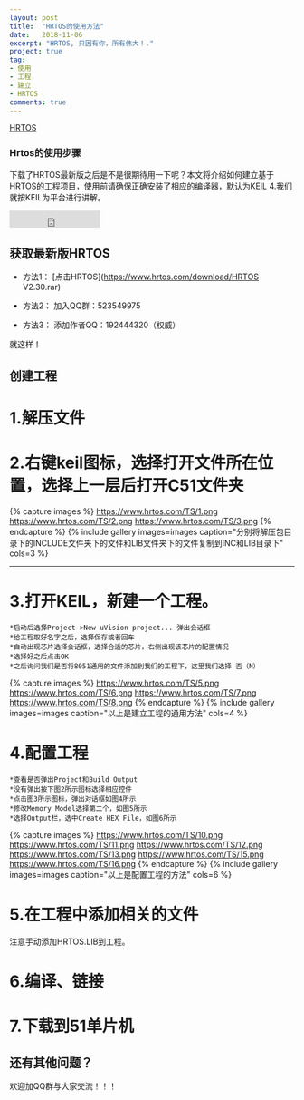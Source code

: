 ```yaml
---
layout: post
title:  "HRTOS的使用方法"
date:   2018-11-06
excerpt: "HRTOS, 只因有你，所有伟大！."
project: true
tag:
- 使用 
- 工程
- 建立
- HRTOS
comments: true
---
```


[HRTOS](https://www.hrtos.com/TS/HRTOS.png)    
    

###  Hrtos的使用步骤
 下载了HRTOS最新版之后是不是很期待用一下呢？本文将介绍如何建立基于HRTOS的工程项目，使用前请确保正确安装了相应的编译器，默认为KEIL 4.我们就按KEIL为平台进行讲解。

<iframe src="https://ghbtns.com/github-btn.html?user=TaylanTatli&repo=Moon&type=star&count=true&size=large" frameborder="0" scrolling="0" width="160px" height="30px"></iframe>    
      
## 获取最新版HRTOS
* 方法1： [点击HRTOS](https://www.hrtos.com/download/HRTOS V2.30.rar)

* 方法2： 加入QQ群：523549975

* 方法3： 添加作者QQ：192444320（权威）   
     
就这样！

## 创建工程

# 1.解压文件

# 2.右键keil图标，选择打开文件所在位置，选择上一层后打开C51文件夹
{% capture images %}
	https://www.hrtos.com/TS/1.png
	https://www.hrtos.com/TS/2.png
	https://www.hrtos.com/TS/3.png
{% endcapture %}
{% include gallery images=images caption="分别将解压包目录下的INCLUDE文件夹下的文件和LIB文件夹下的文件复制到INC和LIB目录下" cols=3 %}

---
# 3.打开KEIL，新建一个工程。
    *启动后选择Project->New uVision project... 弹出会话框
    *给工程取好名字之后，选择保存或者回车
    *自动出现芯片选择会话框，选择合适的芯片，右侧出现该芯片的配置情况
    *选择好之后点击OK
    *之后询问我们是否将8051通用的文件添加到我们的工程下，这里我们选择 否（N）
{% capture images %}
	https://www.hrtos.com/TS/5.png
	https://www.hrtos.com/TS/6.png
    https://www.hrtos.com/TS/7.png
    https://www.hrtos.com/TS/8.png
{% endcapture %}
{% include gallery images=images caption="以上是建立工程的通用方法" cols=4 %}      

# 4.配置工程
    *查看是否弹出Project和Build Output
    *没有弹出按下图2所示图标选择相应控件
    *点击图3所示图标，弹出对话框如图4所示
    *修改Memory Model选择第二个，如图5所示
    *选择Output栏，选中Create HEX File，如图6所示
    
{% capture images %}
	https://www.hrtos.com/TS/10.png
	https://www.hrtos.com/TS/11.png
    https://www.hrtos.com/TS/12.png
    https://www.hrtos.com/TS/13.png
    https://www.hrtos.com/TS/15.png
    https://www.hrtos.com/TS/16.png
{% endcapture %}
{% include gallery images=images caption="以上是配置工程的方法" cols=6 %}   

# 5.在工程中添加相关的文件
  注意手动添加HRTOS.LIB到工程。
# 6.编译、链接

# 7.下载到51单片机

## 还有其他问题？
 欢迎加QQ群与大家交流！！！
